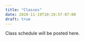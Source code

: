 ```yaml
---
title: "Classes"
date: 2020-11-19T10:19:57-07:00
draft: true
---
```


Class schedule will be posted here.